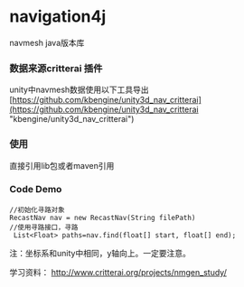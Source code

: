 
# navigation4j
navmesh  java版本库


### 数据来源critterai 插件

unity中navmesh数据使用以下工具导出 [https://github.com/kbengine/unity3d_nav_critterai](https://github.com/kbengine/unity3d_nav_critterai "kbengine/unity3d_nav_critterai")


### 使用
直接引用lib包或者maven引用

### Code Demo

    //初始化寻路对象
    RecastNav nav = new RecastNav(String filePath)
    //使用寻路接口，寻路
     List<Float> paths=nav.find(float[] start, float[] end);

 
注：坐标系和unity中相同，y轴向上。一定要注意。

 

学习资料：
http://www.critterai.org/projects/nmgen_study/
 
 